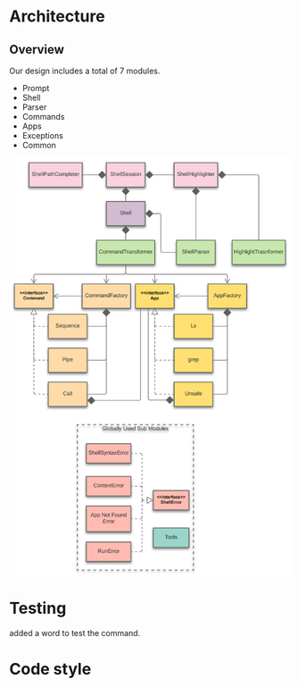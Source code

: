 # Architecture

## Overview
Our design includes a total of 7 modules.

- Prompt
- Shell
- Parser
- Commands
- Apps
- Exceptions 
- Common

![image](../images/uml1.svg)



# Testing

added a word to test the command.

# Code style
